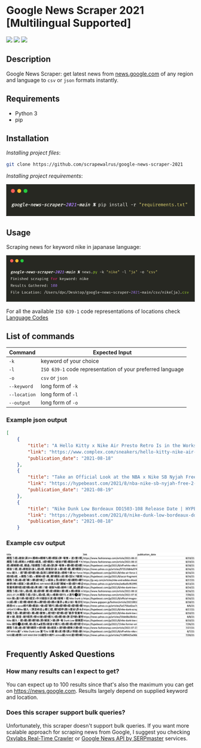 # Google News Scraper 2021 [Multilingual Supported]

[<img src="https://img.shields.io/static/v1?label=&message=Python&color=blue" />](https://github.com/topics/python) [<img src="https://img.shields.io/static/v1?label=&message=Web Scraping&color=orange" />](https://github.com/topics/web-scraping) [<img src="https://img.shields.io/static/v1?label=&message=Google&color=green" />](https://github.com/topics/google)

## Description

Google News Scraper: get latest news from [news.google.com](https://news.google.com) of any region and language to `csv` or `json` formats instantly.

## Requirements

- Python 3
- pip

## Installation

_Installing project files_:

```bash
git clone https://github.com/scrapewalrus/google-news-scraper-2021
```
_Installing project requirements_:

![](project_screenshots/requirements.png)

## Usage

Scraping news for keyword nike in japanase language:

![](project_screenshots/google-news-scraper-example.png)

For all the available `ISO 639-1` code representations of locations check [Language Codes](https://github.com/scrapewalrus/google-news-scraper-2021/blob/main/iso-lang-codes.json)

## List of commands

Command | Expected Input
------------ | -------------
 `-k`| keyword of your choice
 `-l` | `ISO 639-1` code representation of your preferred language
 `-o` | `csv` or `json`
 `--keyword` | long form of `-k`
 `--location` | long form of `-l`
 `--output` | long form of `-o`

### Example json output
```json
[
    {
        "title": "A Hello Kitty x Nike Air Presto Retro Is in the Works - Complex",
        "link": "https://www.complex.com/sneakers/hello-kitty-nike-air-presto-retro-release-date",
        "publication_date": "2021-08-18"
    },
    {
        "title": "Take an Official Look at the NBA x Nike SB Nyjah Free 2 \"Lakers\" - HYPEBEAST",
        "link": "https://hypebeast.com/2021/8/nba-nike-sb-nyjah-free-2-lakers-official-look-release-info-da3439-100",
        "publication_date": "2021-08-19"
    },
    {
        "title": "Nike Dunk Low Bordeaux DD1503-108 Release Date | HYPEBEAST - HYPEBEAST",
        "link": "https://hypebeast.com/2021/8/nike-dunk-low-bordeaux-dd1503-108-release-date",
        "publication_date": "2021-08-18"
    }
```


### Example csv output

![](project_screenshots/csv_example.png)


## Frequently Asked Questions

### How many results can I expect to get?
You can expect up to 100 results since that's also the maximum you can get on https://news.google.com.
Results largely depend on supplied keyword and location.

### Does this scraper support bulk queries?
Unfortunately, this scraper doesn't support bulk queries. If you want more scalable approach for scraping news from Google, I suggest you checking [Oxylabs Real-Time Crawler](https://oxylabs.io/products/real-time-crawler) or [Google News API by SERPmaster](https://serpmaster.com/products/google-news-api/) services.
